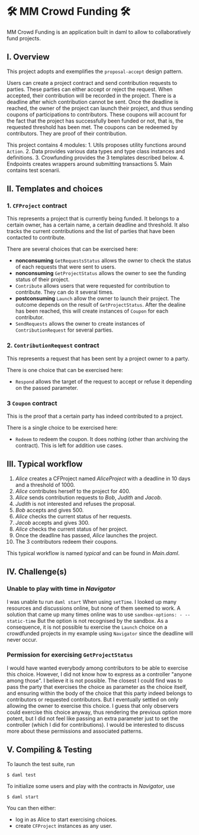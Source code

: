 # 🛠️ MM Crowd Funding 🛠️ 
MM Crowd Funding is an application built in daml to allow to collaboratively fund projects.

## I. Overview 

This project adopts and exemplifies the `proposal-accept` design pattern. 

Users can create a project contract and send contribution requests to parties. These parties can either accept or reject the request. When accepted, their contribution will be recorded in the project. There is a deadline after which contribution cannot be sent. Once the deadline is reached, the owner of the project can launch their project, and thus sending coupons of participations to contributors. These coupons will account for the fact that the project has successfully been funded or not, that is, the requested threshold has been met. The coupons can be redeemed by contributors. They are proof of their contribution.

This project contains 4 modules:
    1. Utils proposes utility functions around `Action`.
    2. Data provides various data types and type class instances and definitions.
    3. Crowfunding provides the 3 templates described below.
    4. Endpoints creates wrappers around submitting transactions
    5. Main contains test scenarii.

## II. Templates and choices

### 1. `CFProject` contract

This represents a project that is currently being funded. It belongs to a certain owner, has a certain name, a certain deadline and threshold. It also tracks the current contributions and the list of parties that have been contacted to contribute.

There are several choices that can be exercised here:
- **nonconsuming** `GetRequestsStatus` allows the owner to check the status of each requests that were sent to users.
- **nonconsuming** `GetProjectStatus` allows the owner to see the funding status of their project.
- `Contribute` allows users that were requested for contribution to contribute. They can do it several times.
- **postconsuming** `Launch` allow the owner to launch their project. The outcome depends on the result of `GetProjectStatus`. After the dealine has been reached, this will create instances of `Coupon` for each contributor.
- `SendRequests` allows the owner to create instances of `ContributionRequest` for several parties.

### 2. `ContributionRequest` contract

This represents a request that has been sent by a project owner to a party.

There is one choice that can be exercised here:
- `Respond` allows the target of the request to accept or refuse it depending on the passed parameter.

### 3 `Coupon` contract

This is the proof that a certain party has indeed contributed to a project.

There is a single choice to be exercised here:
- `Redeem` to redeem the coupon. It does nothing (other than archiving the contract). This is left for addition use cases.

## III. Typical workflow

  1. _Alice_ creates a CFProject named _AliceProject_ with a deadline in 10 days and a threshold of 1000.
  2. _Alice_ contributes herself to the project for 400.
  3. _Alice_ sends contribution requests to _Bob_, _Judith_ and _Jacob_.
  4. _Judith_ is not interested and refuses the proposal.
  5. _Bob_ accepts and gives 500.
  6. _Alice_ checks the current status of her requests.
  7. _Jacob_ accepts and gives 300.
  8. _Alice_ checks the current status of her project.
  9. Once the deadline has passed, _Alice_ launches the project.
  10. The 3 contributors redeem their coupons.

This typical workflow is named _typical_ and can be found in _Main.daml_.

## IV. Challenge(s)

### Unable to play with time in _Navigator_

I was unable tu run `daml start` When using `setTime`. 
I looked up many resources and discussions online, but none of them seemed to work.
A solution that came up many times online was to use
    ```
    sandbox-options:
    - --static-time
    ```
But the option is not recognised by the sandbox.
As a consequence, it is not possible tu exercise the `Launch` choice on a crowdfunded projects in my example using `Navigator` since the deadline will never occur.

### Permission for exercising `GetProjectStatus`

I would have wanted everybody among contributors to be able to exercise this choice. However, I did not know how to express as a controller "anyone among those". I believe it is not possible. The closest I could find was to pass the party that exercises the choice as parameter as the choice itself, and ensuring within the body of the choice that this party indeed belongs to contributors or requested contributors. But I eventually settled on only allowing the owner to exercise this choice. I guess that only observers could exercise this choice anyway, thus rendering the previous option more potent, but I did not feel like passing an extra parameter just to set the controller (which I did for contributions). I would be interested to discuss more about these permissions and associated patterns.

## V. Compiling & Testing

To launch the test suite, run
```
$ daml test
```
To initialize some users and play with the contracts in _Navigator_, use
```
$ daml start
```
You can then either:
- log in as Alice to start exercising choices.
- create `CFProject` instances as any user.